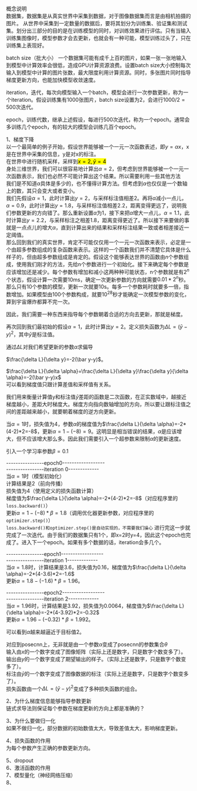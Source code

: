 
概念说明<br>
数据集，数据集是从真实世界中采集到数据，对于图像数据集而言是由相机拍摄的图片。
从世界中采集到一定数量的数据后，要将其划分为训练集、验证集和测试集。划分出三部分的目的是在训练模型的同时，对训练效果进行评估。只有当输入训练集图像时，模型参数才会去更新，也就会有一种可能，模型训练过头了，只在训练集上表现好。

batch size（批大小）
一个数据集可能有成千上百的图片，如果一张一张地输入到模型中计算效率会很低，造成GPU计算资源浪费。设置batch size大小控制每次输入到模型中计算的图片张数，最大限度利用计算资源。同时，多张图片同时指导梯度更新方向，也能加快模型收敛速度。

iteration，迭代，每次向模型输入一个batch，模型会进行一次参数更新，称为一个iteration。假设训练集有1000张图片，batch size设置为2，会进行$1000/2=500$次迭代。

epoch，训练代数，继承上述假设，每进行500次迭代，称为一个epoch。通常会多训练几个epoch，有的较大的模型会训练几百个epoch。<br>

1、梯度下降<br>
以一个最简单的例子开始，假设世界能够被一个一元一次函数表述，即$y=\alpha x$，x是在世界中采集的信息，y是对x的标注。<br>
在世界中进行随机采样，采样到<mark>$x=2,\bar y=4$</mark><br>
身处三维世界，我们可以很容易地计算出$\alpha=2$，但考虑到世界能够被一个一元一次函数表示，我们也必然不可能计算出这个结果。所以需要利用一些其他方法<br>
我们是不知道$\alpha$具体是多少的，也不懂得计算方法。但考虑到$\alpha$也仅仅是一个数轴上的数，其只会变大或者变小。<br>
我们先假设$\alpha=1$，此时计算出$y=2$，与采样标注值相差2。再将$\alpha$减小一点儿，$\alpha=0.9$，此时计算出$y=1.8$，与采样标注值相差2.2，距离变得更远了，说明我们参数更新的方向错了。那么重新设置$\alpha$为1，接下来把$\alpha$增大一点儿，$\alpha=1.1$，此时计算出$y=2.2$，与采样标注之相差1.8，距离变得更近了。所以接下来要做的事就是一点点儿的增大$\alpha$，直到计算出来的结果和采样标注结果一致或者相差接近一定阈值。<br>
那么回到我们的真实世界，肯定不可能仅仅用一个一元一次函数来表示，必定是一个由超多参数组成的复杂函数来表示。这样的一个函数我们并不清楚它具体是什么样子的，但由超多参数组成是肯定的。假设这个能够表达世界的函数由$n$个参数组成，使用我们刚才的方法，先给n个参数进行一个初始化。接下来确定每个参数是应该增加还是减少。每个参数有增加和减小这两种种可能状态，n个参数就是有$2^n$个状态，假设计算一次需要10ms，确定一次更新参数的方向就需要$0.01*2^n$秒。那么只有10个参数的模型，更新一次就要10s。每多一个参数耗时就要多一倍，指数增加。如果模型由100个参数构成，就要$10^{28}$秒才能确定一次模型参数的变化，算到宇宙爆炸都算不完一次。<br>

因此，我们需要一种东西来指导每个参数朝着合适的方向去更新，那就是梯度。<br>

再次回到我们最初始的假设$\alpha=1$，此时计算出$y=2$。定义损失函数为$\Delta L=(\bar y-y)^2$，其中$\bar y$是标注值。

通过$\Delta L$对我们希望更新的参数$\alpha$求偏导

$\frac{\delta L}{\delta y}=-2(\bar y-y)$。

$\frac{\delta L}{\delta \alpha}=\frac{\delta L}{\delta y}\frac{\delta y}{\delta \alpha}=-2(\bar y-y)x$<br>
可以看到梯度值只跟计算差值和采样值有关系。

我们用来衡量计算值y和标注值$\bar y$差距的函数是二次函数，在正实数域中，越接近梯度越小，差距大时梯度大。梯度方向指向数轴增加的方向，所以要让跟标注值之间的差距越来越小，就要朝着梯度的逆方向更新。<br>

当$\alpha=1$时，损失值为4，参数$\alpha$的梯度值为$\frac{\delta L}{\delta \alpha}=-2*(4-2)*2=-8$，更新$\alpha=1-(-8)=9$。这明显是相当错误的结果，$\alpha$是应该增大，但不应该增大那么多。因此我们需要引入一个超参数来限制$\alpha$的更新速度。

引入一个学习率参数$\beta=0.1$<br>

----------------epoch0------------------<br>
----------------iteration 0-------------<br>
当$\alpha=1$时（模型初始化）<br>
计算结果是2（前向传播）<br>
损失值为4（使用定义的损失函数计算）<br>
梯度值为$\frac{\delta L}{\delta \alpha}=-2*(4-2)*2=-8$（对应程序里的```loss.backward()```）<br>
更新$\alpha=1-(-8)*\beta=1.8$（调用优化器更新参数，对应程序里的```optimizer.step()```）<br>
```loss.backward()和optimizer.step()是自动实现的，不需要我们操心```
进行完这一步就完成了一次迭代。由于我们的数据集只有1个，即x=2时y=4，因此这个epoch也完成了。进入下一个epoch。如果有多个数据的话，iteration会多几个。<br>

----------------epoch1------------------<br>
----------------iteration 1-------------<br>
当$\alpha=1.8$时，计算结果是3.6，损失值为0.16，梯度值为$\frac{\delta L}{\delta \alpha}=-2*(4-3.6)*2=-1.6$<br>
更新$\alpha=1.8-(-1.6)*\beta=1.96$。<br>

----------------epoch2------------------<br>
----------------iteration 2-------------<br>
当$\alpha=1.96$时，计算结果是3.92，损失值为0.0064，梯度值为$\frac{\delta L}{\delta \alpha}=-2*(4-3.92)*2=-0.32$<br>
更新$\alpha=1.96-(-0.32)*\beta=1.992$。

可以看到$\alpha$越来越逼近于目标值2。<br>

对应到posecnn上，无非就是由一个参数$\alpha$变成了posecnn的参数集合${\theta}$<br>
输入由$x$的一个数字变成了图像矩阵（实际上还是数字，只是数字个数变多了）。<br>
输出由$y$的一个数字变成了期望输出的样子。（实际上还是数字，只是数字个数变多了）。<br>
标注由$\bar y$的一个数字变成了图像数据的标注（实际上还是数字，只是数字个数变多了）。<br>
损失函数由一个$\Delta L=(\bar y-y)^2$变成了多种损失函数的组合。<br>



2、为什么梯度信息能够指导参数更新<br>
链式求导法则保证每个参数在梯度更新的方向上都是准确的？

3、为什么要做归一化<br>
如果不做归一化，部分数据的初始数值太大，导致差值太大，影响梯度更新。

4、损失函数的作用<br>
为每个参数产生正确的参数更新方向。

5、dropout<br>
6、激活函数的作用<br>
7、模型量化（神经网络压缩）<br>
8、